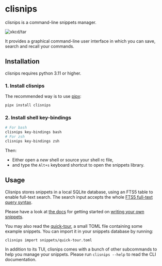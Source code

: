 # clisnips


clisnips is a command-line snippets manager.

![xkcd/tar](http://imgs.xkcd.com/comics/tar.png)

It provides a graphical command-line user interface in which you can save, search and recall your commands.


## Installation

clisnips requires python 3.11 or higher.

### 1. Install clisnips

The recommended way is to use [pipx](https://pypa.github.io/pipx/):
```sh
pipx install clisnips
```

### 2. Install shell key-bindings

```sh
# For bash
clisnips key-bindings bash
# For zsh
clisnips key-bindings zsh
```

Then:
* Either open a *new* shell or source your shell rc file,
* and type the `Alt+s` keyboard shortcut to open the snippets library.

## Usage

Clisnips stores snippets in a local SQLite database,
using an FTS5 table to enable full-text search.
The search input accepts the whole [FTS5 full-text query syntax][fts5-ref].

Please have a look at [the docs][docs-folder] for getting started on
[writing your own snippets][creating-snippets].

You may also read the [quick-tour][],
a small TOML file containing some example snippets.
You can import it in your snippets database by running:
```sh
clisnips import snippets/quick-tour.toml
```

In addition to its TUI, clisnips comes with a bunch of other subcommands
to help you manage your snippets. Please run `clisnips --help` to read the CLI documentation.


[quick-tour]: https://github.com/ju1ius/clisnips/blob/master/snippets/quick-tour.toml
[docs-folder]: https://github.com/ju1ius/clisnips/blob/master/docs/
[creating-snippets]: https://github.com/ju1ius/clisnips/blob/master/docs/creating-snippets.md
[fts5-ref]: https://www.sqlite.org/fts5.html#full_text_query_syntax
